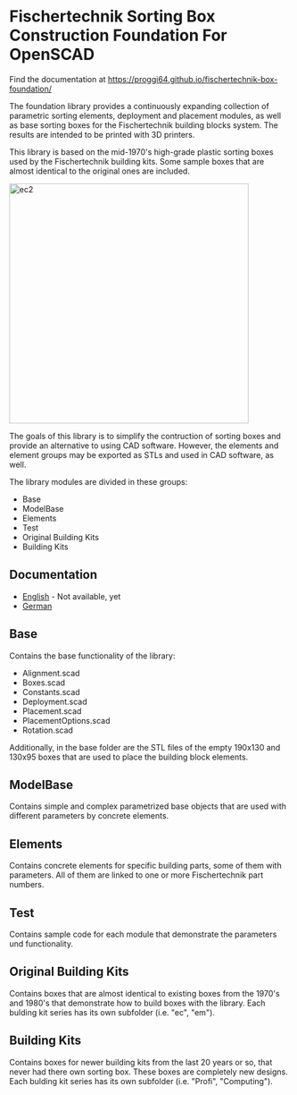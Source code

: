 # Fischertechnik Sorting Box Construction Foundation For OpenSCAD
Find the documentation at https://proggi64.github.io/fischertechnik-box-foundation/

The foundation library provides a continuously expanding collection of parametric sorting elements, deployment and placement modules, as well as base sorting boxes for the Fischertechnik building blocks system. The results are intended to be printed with 3D printers.

This library is based on the mid-1970's high-grade plastic sorting boxes used by the Fischertechnik building kits. Some sample boxes that are almost identical to the original ones are included.

<img width="429" alt="ec2" src="https://user-images.githubusercontent.com/48654609/166326370-d41d503e-4cff-4b6c-8358-93feec0d171e.png">

The goals of this library is to simplify the contruction of sorting boxes and provide an alternative to using CAD software. However, the elements and element groups may be exported as STLs and used in CAD software, as well.

The library modules are divided in these groups:
- Base
- ModelBase
- Elements
- Test
- Original Building Kits
- Building Kits

## Documentation

- [English](Documentation/en/Contents.md) - Not available, yet
- [German](Documentation/de/Contents.md)

## Base
Contains the base functionality of the library:
- Alignment.scad
- Boxes.scad
- Constants.scad
- Deployment.scad
- Placement.scad
- PlacementOptions.scad
- Rotation.scad

Additionally, in the base folder are the STL files of the empty 190x130 and 130x95 boxes that are used to place the building block elements.

## ModelBase
Contains simple and complex parametrized base objects that are used with different parameters by concrete elements.

## Elements
Contains concrete elements for specific building parts, some of them with parameters. All of them are linked to one or more Fischertechnik part numbers.

## Test
Contains sample code for each module that demonstrate the parameters und functionality.

## Original Building Kits
Contains boxes that are almost identical to existing boxes from the 1970's and 1980's that demonstrate how to build boxes with the library. Each bulding kit series has its own subfolder (i.e. "ec", "em").

## Building Kits
Contains boxes for newer building kits from the last 20 years or so, that never had there own sorting box. These boxes are completely new designs. Each bulding kit series has its own subfolder (i.e. "Profi", "Computing").
